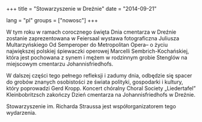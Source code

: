 +++
title = "Stowarzyszenie w Dreźnie"
date = "2014-09-21"

lang = "pl"
groups = ["nowosc"]
+++

W tym roku w ramach corocznego święta Dnia cmentarza w Dreźnie zostanie zaprezentowana w Feiersaal wystawa fotograficzna Juliusza Multarzyńskiego Od Semperoper do Metropolitan Opera– o życiu największej polskiej śpiewaczki operowej Marcelli Sembrich-Kochańskiej, która jest pochowana z synem i mężem w rodzinnym grobie Stenglów na miejscowym cmentarzu Johannisfriedhofs.

W dalszej części tego pełnego refleksji i zadumy dnia, odbędzie się spacer do grobów znanych osobistości ze świata polityki, gospodarki i kultury, który poprowadzi Gerd Kropp. Koncert chóralny Choral Society „Liedertafel” Kleinbobritzsch zakończy Dzień cmentarza na Johannisfriedhofs w Dreźnie.

Stowarzyszenie im. Richarda Straussa jest współorganizatorem tego wydarzenia.
